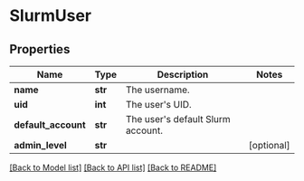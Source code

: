 # SlurmUser

## Properties
Name | Type | Description | Notes
------------ | ------------- | ------------- | -------------
**name** | **str** | The username. | 
**uid** | **int** | The user&#39;s UID. | 
**default_account** | **str** | The user&#39;s default Slurm account. | 
**admin_level** | **str** |  | [optional] 

[[Back to Model list]](../README.md#documentation-for-models) [[Back to API list]](../README.md#documentation-for-api-endpoints) [[Back to README]](../README.md)



